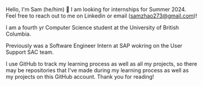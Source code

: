 Hello, I'm Sam (he/him) 👋
I am looking for internships for Summer 2024. Feel free to reach out to me on Linkedin or email (samzhao273@gmail.com)!

I am a fourth yr Computer Science student at the University of British Columbia.

Previously was a Software Engineer Intern at SAP wokring on the User Support SAC team.

I use GitHub to track my learning process as well as all my projects, so there may be repositories that I've made during my learning process as well as my projects on this GitHub account.
Thank you for reading!
